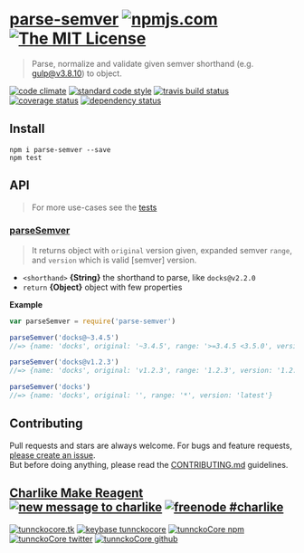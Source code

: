 # [parse-semver][author-www-url] [![npmjs.com][npmjs-img]][npmjs-url] [![The MIT License][license-img]][license-url] 

> Parse, normalize and validate given semver shorthand (e.g. gulp@v3.8.10) to object.

[![code climate][codeclimate-img]][codeclimate-url] [![standard code style][standard-img]][standard-url] [![travis build status][travis-img]][travis-url] [![coverage status][coveralls-img]][coveralls-url] [![dependency status][david-img]][david-url]


## Install
```
npm i parse-semver --save
npm test
```


## API
> For more use-cases see the [tests](./test.js)

### [parseSemver](./index.js#L36)
> It returns object with `original` version given, expanded semver `range`, and `version`
which is valid [semver] version.

- `<shorthand>` **{String}** the shorthand to parse, like `docks@v2.2.0`
- `return` **{Object}** object with few properties

**Example**

```js
var parseSemver = require('parse-semver')

parseSemver('docks@~3.4.5')
//=> {name: 'docks', original: '~3.4.5', range: '>=3.4.5 <3.5.0', version: '3.4.5'}

parseSemver('docks@v1.2.3')
//=> {name: 'docks', original: 'v1.2.3', range: '1.2.3', version: '1.2.3'}

parseSemver('docks')
//=> {name: 'docks', original: '', range: '*', version: 'latest'}
```


## Contributing
Pull requests and stars are always welcome. For bugs and feature requests, [please create an issue](https://github.com/tunnckoCore/parse-semver/issues/new).  
But before doing anything, please read the [CONTRIBUTING.md](./CONTRIBUTING.md) guidelines.


## [Charlike Make Reagent](http://j.mp/1stW47C) [![new message to charlike][new-message-img]][new-message-url] [![freenode #charlike][freenode-img]][freenode-url]

[![tunnckocore.tk][author-www-img]][author-www-url] [![keybase tunnckocore][keybase-img]][keybase-url] [![tunnckoCore npm][author-npm-img]][author-npm-url] [![tunnckoCore twitter][author-twitter-img]][author-twitter-url] [![tunnckoCore github][author-github-img]][author-github-url]


[npmjs-url]: https://www.npmjs.com/package/parse-semver
[npmjs-img]: https://img.shields.io/npm/v/parse-semver.svg?label=parse-semver

[license-url]: https://github.com/tunnckoCore/parse-semver/blob/master/LICENSE.md
[license-img]: https://img.shields.io/badge/license-MIT-blue.svg


[codeclimate-url]: https://codeclimate.com/github/tunnckoCore/parse-semver
[codeclimate-img]: https://img.shields.io/codeclimate/github/tunnckoCore/parse-semver.svg

[travis-url]: https://travis-ci.org/tunnckoCore/parse-semver
[travis-img]: https://img.shields.io/travis/tunnckoCore/parse-semver.svg

[coveralls-url]: https://coveralls.io/r/tunnckoCore/parse-semver
[coveralls-img]: https://img.shields.io/coveralls/tunnckoCore/parse-semver.svg

[david-url]: https://david-dm.org/tunnckoCore/parse-semver
[david-img]: https://img.shields.io/david/tunnckoCore/parse-semver.svg

[standard-url]: https://github.com/feross/standard
[standard-img]: https://img.shields.io/badge/code%20style-standard-brightgreen.svg


[author-www-url]: http://www.tunnckocore.tk
[author-www-img]: https://img.shields.io/badge/www-tunnckocore.tk-fe7d37.svg

[keybase-url]: https://keybase.io/tunnckocore
[keybase-img]: https://img.shields.io/badge/keybase-tunnckocore-8a7967.svg

[author-npm-url]: https://www.npmjs.com/~tunnckocore
[author-npm-img]: https://img.shields.io/badge/npm-~tunnckocore-cb3837.svg

[author-twitter-url]: https://twitter.com/tunnckoCore
[author-twitter-img]: https://img.shields.io/badge/twitter-@tunnckoCore-55acee.svg

[author-github-url]: https://github.com/tunnckoCore
[author-github-img]: https://img.shields.io/badge/github-@tunnckoCore-4183c4.svg

[freenode-url]: http://webchat.freenode.net/?channels=charlike
[freenode-img]: https://img.shields.io/badge/freenode-%23charlike-5654a4.svg

[new-message-url]: https://github.com/tunnckoCore/messages
[new-message-img]: https://img.shields.io/badge/send%20me-message-green.svg
